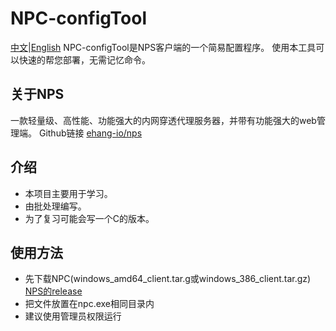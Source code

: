 # NPC-configTool
[中文](https://github.com/zhangjiancong/NPC-configTool/blob/main/README.md)|[English](https://github.com/zhangjiancong/NPC-configTool/blob/main/README_EN.md)
NPC-configTool是NPS客户端的一个简易配置程序。
使用本工具可以快速的帮您部署，无需记忆命令。

## 关于NPS
一款轻量级、高性能、功能强大的内网穿透代理服务器，并带有功能强大的web管理端。
Github链接
[ehang-io/nps](https://github.com/ehang-io/nps)

## 介绍
- 本项目主要用于学习。
- 由批处理编写。
- 为了复习可能会写一个C的版本。

## 使用方法
- 先下载NPC(windows_amd64_client.tar.g或windows_386_client.tar.gz)
[NPS的release](https://github.com/ehang-io/nps/releases)
- 把文件放置在npc.exe相同目录内
- 建议使用管理员权限运行
